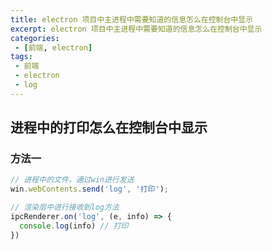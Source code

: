```yaml
---
title: electron 项目中主进程中需要知道的信息怎么在控制台中显示
excerpt: electron 项目中主进程中需要知道的信息怎么在控制台中显示
categories:
 - [前端, electron]
tags: 
 - 前端
 - electron
 - log
---
```



## 进程中的打印怎么在控制台中显示

### 方法一
```js
// 进程中的文件，通过win进行发送
win.webContents.send('log', '打印');
```

```js
// 渲染层中进行接收到log方法
ipcRenderer.on('log', (e, info) => {
  console.log(info) // 打印
})
```